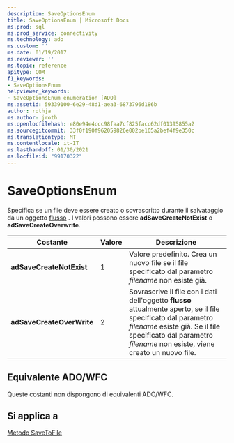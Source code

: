 ```yaml
---
description: SaveOptionsEnum
title: SaveOptionsEnum | Microsoft Docs
ms.prod: sql
ms.prod_service: connectivity
ms.technology: ado
ms.custom: ''
ms.date: 01/19/2017
ms.reviewer: ''
ms.topic: reference
apitype: COM
f1_keywords:
- SaveOptionsEnum
helpviewer_keywords:
- SaveOptionsEnum enumeration [ADO]
ms.assetid: 59339100-6e29-48d1-aea3-6873796d186b
author: rothja
ms.author: jroth
ms.openlocfilehash: e80e94e4ccc98faa7cf825facc62df01395855a2
ms.sourcegitcommit: 33f0f190f962059826e002be165a2bef4f9e350c
ms.translationtype: MT
ms.contentlocale: it-IT
ms.lasthandoff: 01/30/2021
ms.locfileid: "99170322"
---
```

# <a name="saveoptionsenum"></a>SaveOptionsEnum
Specifica se un file deve essere creato o sovrascritto durante il salvataggio da un oggetto [flusso](./stream-object-ado.md) . I valori possono essere **adSaveCreateNotExist** o **adSaveCreateOverwrite**.  
  
|Costante|Valore|Descrizione|  
|--------------|-----------|-----------------|  
|**adSaveCreateNotExist**|1|Valore predefinito. Crea un nuovo file se il file specificato dal parametro *filename* non esiste già.|  
|**adSaveCreateOverWrite**|2|Sovrascrive il file con i dati dell'oggetto **flusso** attualmente aperto, se il file specificato dal parametro *filename* esiste già. Se il file specificato dal parametro *filename* non esiste, viene creato un nuovo file.|  
  
## <a name="adowfc-equivalent"></a>Equivalente ADO/WFC  
 Queste costanti non dispongono di equivalenti ADO/WFC.  
  
## <a name="applies-to"></a>Si applica a  
 [Metodo SaveToFile](./savetofile-method.md)